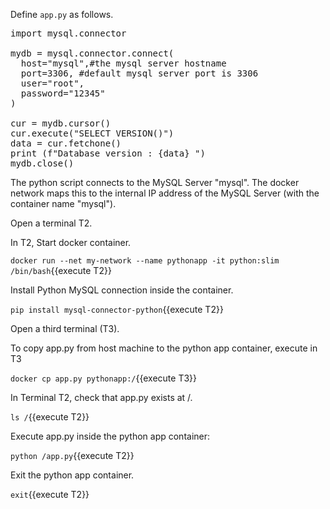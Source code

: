 

Define `app.py` as follows.
<pre class="file" data-filename="app.py" data-target="replace">
import mysql.connector

mydb = mysql.connector.connect(
  host="mysql",#the mysql server hostname
  port=3306, #default mysql server port is 3306
  user="root",
  password="12345"
)

cur = mydb.cursor()
cur.execute("SELECT VERSION()")
data = cur.fetchone()
print (f"Database version : {data} ")
mydb.close()
</pre>

The python script connects to the  MySQL Server "mysql". The docker network maps this to the internal IP address of the MySQL Server (with the container name "mysql").


Open a terminal T2.

In T2, Start docker container.

`docker run --net my-network --name pythonapp -it python:slim /bin/bash`{{execute T2}}

Install Python MySQL connection inside the container.

`pip install mysql-connector-python`{{execute T2}}

Open a third terminal (T3). 

To copy app.py from host machine to the python app container, execute in T3

`docker cp app.py pythonapp:/`{{execute T3}}

In Terminal T2, check that app.py exists at /.


`ls /`{{execute T2}}

Execute app.py inside the python app container:

`python /app.py`{{execute T2}}

Exit the python app container.

`exit`{{execute T2}}


